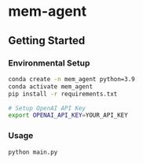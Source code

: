 # mem-agent

## Getting Started

### Environmental Setup

```bash
conda create -n mem_agent python=3.9
conda activate mem_agent
pip install -r requirements.txt

# Setup OpenAI API Key
export OPENAI_API_KEY=YOUR_API_KEY
```

### Usage
```bash
python main.py
```